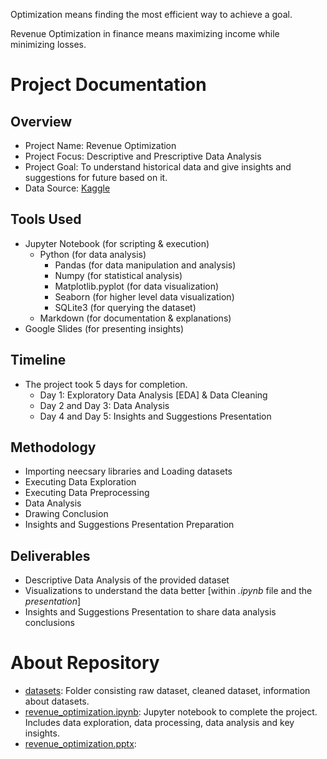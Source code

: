Optimization means finding the most efficient way to achieve a goal.

Revenue Optimization in finance means maximizing income while minimizing losses.

# Project Documentation

## Overview
- Project Name: Revenue Optimization 
- Project Focus: Descriptive and Prescriptive Data Analysis
- Project Goal: To understand historical data and give insights and suggestions for future based on it.
- Data Source: [Kaggle](https://www.kaggle.com/datasets/himelsarder/coffee-shop-daily-revenue-prediction-dataset)

## Tools Used
- Jupyter Notebook (for scripting & execution)
  - Python (for data analysis)
    - Pandas (for data manipulation and analysis)
    - Numpy (for statistical analysis)
    - Matplotlib.pyplot (for data visualization)
    - Seaborn (for higher level data visualization)
    - SQLite3 (for querying the dataset)
  - Markdown (for documentation & explanations)
- Google Slides (for presenting insights)

## Timeline
- The project took 5 days for completion.
  - Day 1: Exploratory Data Analysis [EDA] & Data Cleaning
  - Day 2 and Day 3: Data Analysis
  - Day 4 and Day 5: Insights and Suggestions Presentation

## Methodology
-   Importing neecsary libraries and Loading datasets
-   Executing Data Exploration
-   Executing Data Preprocessing
-   Data Analysis
-   Drawing Conclusion
-   Insights and Suggestions Presentation Preparation

## Deliverables
- Descriptive Data Analysis of the provided dataset
- Visualizations to understand the data better [within *.ipynb* file and the *presentation*]
- Insights and Suggestions Presentation to share data analysis conclusions

# About Repository
- [datasets](https://github.com/anshika-kashyap/revenue-optimization/tree/main/datasets): Folder consisting raw dataset, cleaned dataset, information about datasets.
- [revenue_optimization.ipynb](https://github.com/anshika-kashyap/revenue-optimization/blob/main/revenue_optimization.ipynb): Jupyter notebook to complete the project. Includes data exploration, data processing, data analysis and key insights.
- [revenue_optimization.pptx](): 
